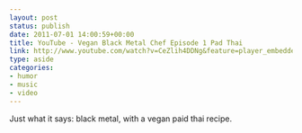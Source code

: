 ```yaml
---
layout: post
status: publish
date: 2011-07-01 14:00:59+00:00
title: YouTube - ‪Vegan Black Metal Chef Episode 1 Pad Thai‬‏
link: http://www.youtube.com/watch?v=CeZlih4DDNg&feature=player_embedded#at=17
type: aside
categories:
- humor
- music
- video
---
```


Just what it says: black metal, with a vegan paid thai recipe.
